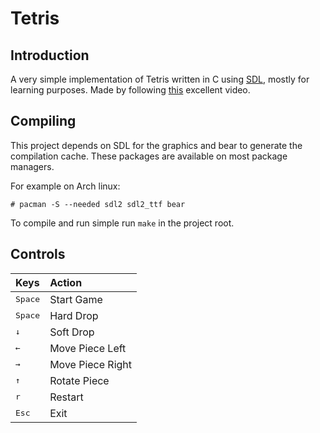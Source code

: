 # Tetris


## Introduction

A very simple implementation of Tetris written in C using [SDL](https://www.libsdl.org/),
mostly for learning purposes. Made by following [this](https://youtu.be/kh3rkt6nZ2c) excellent video.


## Compiling

This project depends on SDL for the graphics and bear to generate the
compilation cache.
These packages are available on most package managers.

For example on Arch linux:
```
# pacman -S --needed sdl2 sdl2_ttf bear
```

To compile and run simple run `make` in the project root.


## Controls

<div align="center">

| Keys | Action |
| :--- | :--- |
| <kbd>Space</kbd> | Start Game |
| <kbd>Space</kbd> | Hard Drop |
| <kbd>↓</kbd> | Soft Drop |
| <kbd>←</kbd> | Move Piece Left |
| <kbd>→</kbd> | Move Piece Right |
| <kbd>↑</kbd> | Rotate Piece |
| <kbd>r</kbd> | Restart |
| <kbd>Esc</kbd> | Exit |

</div>

